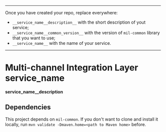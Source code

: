 ----
Once you have created your repo, replace everywhere:
- <code>\_\_service_name\_\_description\_\_</code> with the short description of yout service;
- <code>\_\_service_name\_\_common_version\_\_</code> with the version of <code>mil-common</code> library that you want to use;
- <code>\_\_service_name\_\_</code> with the name of your service.
----

# Multi-channel Integration Layer __service_name__
__service_name__description__

## Dependencies
This project depends on <code>mil-common</code>. If you don't want to clone and install it locally, run ```mvn validate -Dmaven.home=<path to Maven home>``` before.
